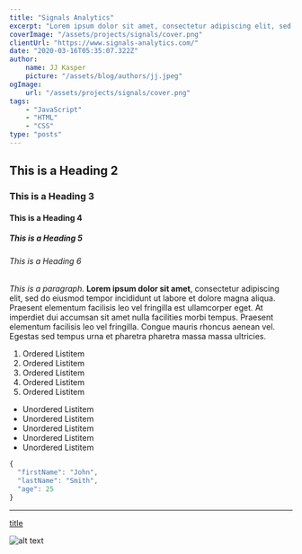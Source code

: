 ```yaml
---
title: "Signals Analytics"
excerpt: "Lorem ipsum dolor sit amet, consectetur adipiscing elit, sed do eiusmod tempor incididunt ut labore et dolore magna aliqua. Praesent elementum facilisis leo vel fringilla est ullamcorper eget. At imperdiet dui accumsan sit amet nulla facilities morbi tempus."
coverImage: "/assets/projects/signals/cover.png"
clientUrl: "https://www.signals-analytics.com/"
date: "2020-03-16T05:35:07.322Z"
author:
    name: JJ Kasper
    picture: "/assets/blog/authors/jj.jpeg"
ogImage:
    url: "/assets/projects/signals/cover.png"
tags:
    - "JavaScript"
    - "HTML"
    - "CSS"
type: "posts"
---
```


## This is a Heading 2

### This is a Heading 3

#### This is a Heading 4

##### This is a Heading 5

###### This is a Heading 6

_This is a paragraph._ **Lorem ipsum dolor sit amet**, consectetur adipiscing elit, sed do eiusmod tempor incididunt ut labore et dolore magna aliqua. Praesent elementum facilisis leo vel fringilla est ullamcorper eget. At imperdiet dui accumsan sit amet nulla facilities morbi tempus. Praesent elementum facilisis leo vel fringilla. Congue mauris rhoncus aenean vel. Egestas sed tempus urna et pharetra pharetra massa massa ultricies.

1. Ordered Listitem
2. Ordered Listitem
3. Ordered Listitem
4. Ordered Listitem
5. Ordered Listitem

-   Unordered Listitem
-   Unordered Listitem
-   Unordered Listitem
-   Unordered Listitem
-   Unordered Listitem

```JavaScript
{
  "firstName": "John",
  "lastName": "Smith",
  "age": 25
}
```

---

[title](https://www.example.com)

![alt text](/assets/blog/preview/cover.jpg)
